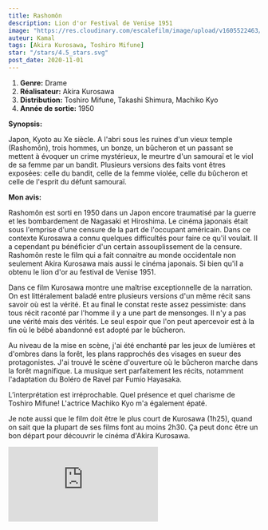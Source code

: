 ```yaml
---
title: Rashomôn
description: Lion d'or Festival de Venise 1951
image: "https://res.cloudinary.com/escalefilm/image/upload/v1605522463/rashomon_jydnx4.jpg"
auteur: Kamal
tags: [Akira Kurosawa, Toshiro Mifune]
star: "/stars/4.5_stars.svg"
post_date: 2020-11-01
---
```


1. **Genre:** Drame
2. **Réalisateur:** Akira Kurosawa
3. **Distribution:** Toshiro Mifune, Takashi Shimura, Machiko Kyo
4. **Année de sortie:** 1950

**Synopsis:**

Japon, Kyoto au Xe siècle. A l'abri sous les ruines d'un vieux temple (Rashomôn), trois hommes, un bonze, un bûcheron et un passant se mettent à évoquer un crime mystérieux, le meurtre d'un samouraï et le viol de sa femme par un bandit. Plusieurs versions des faits vont êtres exposées: celle du bandit, celle de la femme violée, celle du bûcheron et celle de l'esprit du défunt samouraï.

**Mon avis:**

Rashomôn est sorti en 1950 dans un Japon encore traumatisé par la guerre et les bombardement de Nagasaki et Hiroshima. Le cinéma japonais était sous l'emprise d'une censure de la part de l'occupant américain.
Dans ce contexte Kurosawa a connu quelques difficultés pour faire ce qu'il voulait.
Il a cependant pu bénéficier d'un certain assouplissement de la censure.
Rashomôn reste le film qui a fait connaitre au monde occidentale non seulement Akira Kurosawa mais aussi le cinéma japonais. Si bien qu'il a obtenu le lion d'or au festival de Venise 1951.

Dans ce film Kurosawa montre une maîtrise exceptionnelle de la narration. On est littéralement baladé entre plusieurs versions d'un même récit sans savoir où est la vérité.
Et au final le constat reste assez pessimiste: dans tous récit raconté par l'homme il y a une part de mensonges. Il n'y a pas une vérité mais des vérités. Le seul espoir que l'on peut apercevoir est à la fin où le bébé abandonné est adopté par le bûcheron. 

Au niveau de la mise en scène, j'ai été enchanté par les jeux de lumières et d'ombres dans la forêt, les plans rapprochés des visages en sueur des protagonistes. J'ai trouvé le scène d'ouverture où le bûcheron marche dans la forêt magnifique. La musique sert parfaitement les récits, notamment l'adaptation du Boléro de Ravel par Fumio Hayasaka.

L’interprétation est irréprochable. Quel présence et quel charisme de Toshiro Mifune! L'actrice Machiko Kyo m'a également épaté.

Je note aussi que le film doit être le plus court de Kurosawa (1h25),
quand on sait que la plupart de ses films font au moins 2h30.
Ça peut donc être un bon départ pour découvrir le cinéma d'Akira Kurosawa.


<div>
    <iframe src="https://www.youtube.com/embed/aYpxeir4SPw" frameborder="0" allow="accelerometer; autoplay; clipboard-write; encrypted-media; gyroscope; picture-in-picture" allowfullscreen></iframe>
</div>
